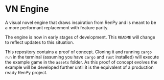 # VN Engine

A visual novel engine that draws inspiration from RenPy and is meant to be a more performant replacement with feature parity.

The engine is now in early stages of development. This `README` will change to reflect updates to this situation.

This repository contains a proof of concept. Cloning it and running `cargo run` in the terminal (assuming you have `cargo` and `rust` installed) will execute the example game in the `assets` folder. As this proof of concept evolves the example will be developed further until it is the equivalent of a production ready RenPy project.
